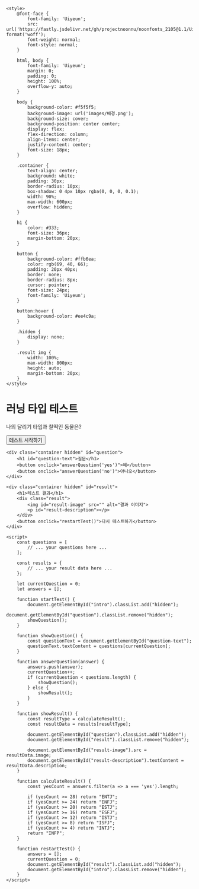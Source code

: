 <!DOCTYPE html>
<html lang="en">
<head>
    <meta charset="UTF-8">
    <meta name="viewport" content="width=device-width, initial-scale=1.0">
    <title>러닝 타입 테스트</title>

    <style>
        @font-face {
            font-family: 'Uiyeun';
            src: url('https://fastly.jsdelivr.net/gh/projectnoonnu/noonfonts_2105@1.1/Uiyeun.woff') format('woff');
            font-weight: normal;
            font-style: normal;
        }

        html, body {
            font-family: 'Uiyeun'; 
            margin: 0;
            padding: 0;
            height: 100%;  
            overflow-y: auto; 
        }

        body {
            background-color: #f5f5f5;
            background-image: url('images/배경.png');
            background-size: cover;  
            background-position: center center;
            display: flex;
            flex-direction: column;
            align-items: center;
            justify-content: center;
            font-size: 18px;  
        }

        .container {
            text-align: center;
            background: white;
            padding: 30px;
            border-radius: 10px;
            box-shadow: 0 4px 10px rgba(0, 0, 0, 0.1);
            width: 90%;
            max-width: 600px;
            overflow: hidden;  
        }

        h1 {
            color: #333;
            font-size: 36px;  
            margin-bottom: 20px;
        }

        button {
            background-color: #ffb6ea;
            color: rgb(69, 40, 66);
            padding: 20px 40px; 
            border: none;
            border-radius: 8px;
            cursor: pointer;
            font-size: 24px;  
            font-family: 'Uiyeun'; 
        }

        button:hover {
            background-color: #ee4c9a;
        }

        .hidden {
            display: none;
        }

        .result img {
            width: 100%;  
            max-width: 800px;  
            height: auto;  
            margin-bottom: 20px;
        }
    </style>
</head>
<body>
    <div class="container" id="intro">
        <h1>러닝 타입 테스트</h1>
        <p>나의 달리기 타입과 찰떡인 동물은?</p>
        <button onclick="startTest()">테스트 시작하기</button>
    </div>

    <div class="container hidden" id="question">
        <h1 id="question-text">질문</h1>
        <button onclick="answerQuestion('yes')">예</button>
        <button onclick="answerQuestion('no')">아니오</button>
    </div>

    <div class="container hidden" id="result">
        <h1>테스트 결과</h1>
        <div class="result">
            <img id="result-image" src="" alt="결과 이미지">
            <p id="result-description"></p>
        </div>
        <button onclick="restartTest()">다시 테스트하기</button>
    </div>

    <script>
        const questions = [
            // ... your questions here ...
        ];

        const results = {
            // ... your result data here ...
        };

        let currentQuestion = 0;
        let answers = [];

        function startTest() {
            document.getElementById("intro").classList.add("hidden");
            document.getElementById("question").classList.remove("hidden");
            showQuestion();
        }

        function showQuestion() {
            const questionText = document.getElementById("question-text");
            questionText.textContent = questions[currentQuestion];
        }

        function answerQuestion(answer) {
            answers.push(answer);  
            currentQuestion++;  
            if (currentQuestion < questions.length) {
                showQuestion();  
            } else {
                showResult();  
            }
        }

        function showResult() {
            const resultType = calculateResult();  
            const resultData = results[resultType];  

            document.getElementById("question").classList.add("hidden");  
            document.getElementById("result").classList.remove("hidden");  

            document.getElementById("result-image").src = resultData.image;
            document.getElementById("result-description").textContent = resultData.description;
        }

        function calculateResult() {
            const yesCount = answers.filter(a => a === 'yes').length;

            if (yesCount >= 28) return "ENTJ";
            if (yesCount >= 24) return "ENFJ";
            if (yesCount >= 20) return "ESTJ";
            if (yesCount >= 16) return "ESFJ";
            if (yesCount >= 12) return "ISTJ";
            if (yesCount >= 8) return "ISFJ";
            if (yesCount >= 4) return "INTJ";
            return "INFP";  
        }

        function restartTest() {
            answers = [];
            currentQuestion = 0;
            document.getElementById("result").classList.add("hidden");
            document.getElementById("intro").classList.remove("hidden");
        }
    </script>
</body>
</html>
